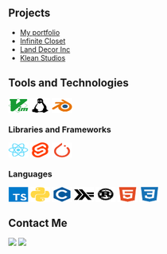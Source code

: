 ## Projects
- [My portfolio](https://treywilkinson.com)
- [Infinite Closet](https://infinitecloset.co.uk)
- [Land Decor Inc](https://landdecorinc.com)
- [Klean Studios](https://kleanstudio.com)

<!--
## Github Stats

<div align="center">
  <img height="360em" src="https://activity-graph.herokuapp.com/graph?username=t-wilkinson&hide_border=false&theme=dracula" />

  
  ##
  <div style="center">
  <img height="180em" src="https://github-readme-stats.vercel.app/api?username=t-wilkinson&show_icons=true&theme=dracula&include_all_commits=true&count_private=true"/>    
  <img height="180em" src="https://github-readme-stats.vercel.app/api/top-langs/?username=t-wilkinson&layout=compact&langs_count=7&theme=dracula"/>
  </div>
</div>
-->
  
 ## Tools and Technologies
  <div style="display: inline_block">
    <img align="center" alt="Vim" height="30" width="40" src="https://raw.githubusercontent.com/devicons/devicon/master/icons/vim/vim-plain.svg"> 
    <img align="center" alt="Linux" height="30" width="40" src="https://raw.githubusercontent.com/devicons/devicon/master/icons/linux/linux-plain.svg"> 
    <img align="center" alt="Blender" height="30" width="40" src="https://raw.githubusercontent.com/devicons/devicon/master/icons/blender/blender-original.svg">
  </div>
  
  ### Libraries and Frameworks
 <div style="display: inline_block">
  <img align="center" alt="React" height="30" width="40" src="https://raw.githubusercontent.com/devicons/devicon/master/icons/react/react-original.svg">
  <img align="center" alt="Svelte" height="30" width="40" src="https://raw.githubusercontent.com/devicons/devicon/master/icons/svelte/svelte-original.svg">
  <img align="center" alt="Pytorch" height="30" width="40" src="https://raw.githubusercontent.com/devicons/devicon/master/icons/pytorch/pytorch-original.svg">
</div>
  
 ### Languages
<div style="display: inline_block">

  <img align="center" alt="Ts" height="30" width="40" src="https://raw.githubusercontent.com/devicons/devicon/master/icons/typescript/typescript-plain.svg">
  <img align="center" alt="Py" height="30" width="40" src="https://raw.githubusercontent.com/devicons/devicon/master/icons/python/python-plain.svg">
  <img align="center" alt="C" height="30" width="40" src="https://raw.githubusercontent.com/devicons/devicon/master/icons/c/c-plain.svg">
  <img align="center" alt="Haskell" height="30" width="40" src="https://raw.githubusercontent.com/devicons/devicon/master/icons/haskell/haskell-plain.svg">  
  <img align="center" alt="Blender" height="30" width="40" src="https://raw.githubusercontent.com/devicons/devicon/master/icons/rust/rust-plain.svg">
  <img align="center" alt="Ts" height="30" width="40" src="https://raw.githubusercontent.com/devicons/devicon/master/icons/html5/html5-plain.svg">
  <img align="center" alt="Ts" height="30" width="40" src="https://raw.githubusercontent.com/devicons/devicon/master/icons/css3/css3-plain.svg">
</div>

 ## Contact Me
<div> 
  <a href = "mailto:winston.trey.wilkinson@gmail.com"><img src="https://img.shields.io/badge/-Gmail-%23333?style=for-the-badge&logo=gmail&logoColor=white" target="_blank"></a>
  <a href="https://www.linkedin.com/in/trey-wilkinson-24b081210/" target="_blank"><img src="https://img.shields.io/badge/-LinkedIn-%230077B5?style=for-the-badge&logo=linkedin&logoColor=white" target="_blank"></a>
</div>
